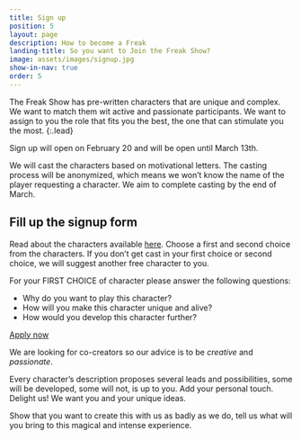 ```yaml
---
title: Sign up
position: 5
layout: page
description: How to become a Freak
landing-title: So you want to Join the Freak Show?
image: assets/images/signup.jpg
show-in-nav: true
order: 5
---
```


The Freak Show has pre-written characters that are unique and complex. We want to match them wit active and passionate participants. We want to assign to you the role that fits you the best, the one that can stimulate you the most.
{:.lead}

Sign up will open on February 20 and will be open until March 13th.

We will cast the characters based on motivational letters. The casting process will be anonymized, which means we won’t know the name of the player requesting a character. We aim to complete casting by the end of March.

## Fill up the signup form

<div class="row">

<div class="6u 12u$(small)" markdown="1">

Read about the characters available <a href="/characters.html">here</a>. Choose a first and second choice from the characters. If you don’t get cast in your first choice or second choice, we will suggest another free character to you.

For your FIRST CHOICE of character please answer the following questions:

- Why do you want to play this character?
- How will you make this character unique and alive?
- How would you develop this character further?

<a href="https://goo.gl/forms/mObwTqPF1eoIPVs92" target="_blank" class="button primary next">Apply now</a>


</div>
<div class="6u 12u$(small)">
<div class="box"  markdown="1">

We are looking for co-creators so our advice is to be _creative_ and _passionate_.

Every character’s description proposes several leads and possibilities, some will be developed, some will not, is up to you.
Add your personal touch. Delight us! We want you and your unique ideas.

Show that you want to create this with us as badly as we do, tell us what will you bring to this magical and intense experience.

</div>
</div>
</div>
